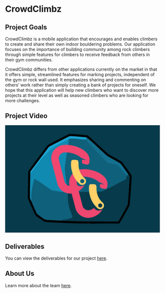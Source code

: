 # CrowdClimbz

## Project Goals
CrowdClimbz is a mobile application that encourages and enables climbers to create and share their own indoor bouldering problems. Our application focuses on the importance of building community among rock climbers through simple features for climbers to receive feedback from others in their gym communities. 

CrowdClimbz differs from other applications currently on the market in that it offers simple, streamlined features for marking projects, independent of the gym or rock wall used. It emphasizes sharing and commenting on others’ work rather than simply creating a bank of projects for oneself. We hope that this application will help new climbers who want to discover more projects at their level as well as seasoned climbers who are looking for more challenges. 

## Project Video
[![](CrowdClimbzThumbnail.jpg)](https://youtu.be/UAgfljC3PlE)

## Deliverables
You can view the deliverables for our project [here](https://cbgulsby.github.io/CrowdClimbz/deliverables).

## About Us
Learn more about the team [here](https://cbgulsby.github.io/CrowdClimbz/about-us).
